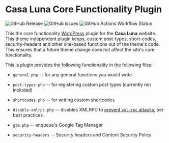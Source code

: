 # Casa Luna Core Functionality Plugin

![GitHub Release](https://img.shields.io/github/v/release/Herm71/casaluna-core-functionality?logo=github) ![GitHub issues](https://img.shields.io/github/issues/Herm71/casaluna-core-functionality?logo=github) ![GitHub Actions Workflow Status](https://img.shields.io/github/actions/workflow/status/Herm71/casaluna-core-functionality/release.yml?logo=github)

This the core functionality [WordPress](https://wordpress.org) plugin for the **Casa Luna** website. This theme independent plugin keeps, custom post-types, short-codes, security-headers and other site-based functions out of the theme's code. This ensures that a future theme change does not affect the site's core functionality.

This is plugin provides the following functionality in the following files:

* `general.php` -- for any general functions you would write

* `post-types.php` -- for registering custom post types (currently not included)

* `shortcodes.php` -- for writing custom shortcodes

* `disable-xmlrpc.php` -- disables XMLRPC to [prevent `xml-rpc` attacks](https://pantheon.io/docs/wordpress-best-practices#avoid-xml-rpc-attacks), per best practices

* `gtm.php` -- enqueue's Google Tag Manager

* `security-headers` -- Security headers and Content Security Policy
